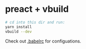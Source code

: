 # preact + vbuild

```bash
# cd into this dir and run:
yarn install
vbuild --dev
```

Check out [.babelrc](https://github.com/egoist/vbuild/blob/master/examples/preact/.babelrc) for configuations.
